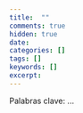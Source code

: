 ```yaml
---
title:  ""
comments: true
hidden: true
date:   
categories: []
tags: []
keywords: []
excerpt:
---
```

<p class="keywords">Palabras clave: ...</p>
